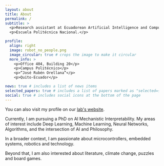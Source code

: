 ```yaml
---
layout: about
title: About
permalink: /
subtitle: >
  <p>Research assistant at Ecuadorean Artificial Intelligence and Computer Vision Lab.</p>
  <p>Escuela Politécnica Nacional.</p>

profile:
  align: right
  image: robot_no_people.png
  image_circular: true # crops the image to make it circular
  more_info: >
    <p>Office 404, Building 20</p>
    <p>Campus Politécnico</p>
    <p>“José Rubén Orellana”</p>
    <p>Quito-Ecuador</p>

news: true # includes a list of news items
selected_papers: true # includes a list of papers marked as "selected={true}"
social: true # includes social icons at the bottom of the page
---
```


You can also visit my profile on our [lab's website](https://laboratorio-ia.epn.edu.ec/en/members/m_members-active/31-msc-jonathan-zea).

Currently, I am pursuing a PhD on AI Mechanistic Interpretability.
My areas of interest include Deep Learning, Machine Learning, Neural Networks, Algorithms, and the intersection of AI and Philosophy.

In a broader context, I am passionate about microcontrollers, embedded systems, robotics and technology.

Beyond that, I am also interested about literature, climate change, puzzles and board games.

